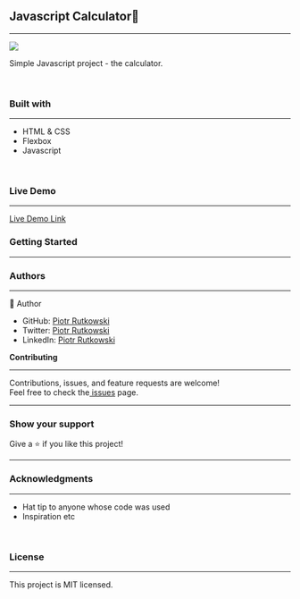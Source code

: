 <h2><b>Javascript Calculator📲</b></h2>
<hr>
<img src="https://user-images.githubusercontent.com/73229242/114997765-7c29c400-9ea0-11eb-84c5-4cd1c480dccd.png">
<br>
<p>Simple Javascript project - the calculator.</p><br>
<h3><b>Built with</b></h3>
<hr>
<ul>
  <li>HTML & CSS</li> 
  <li>Flexbox</li>
  <li>Javascript</li>
</ul>
<br>
<h3><b>Live Demo</b></h3>
<hr>
<a href="https://loosescrew022.github.io/Calculator/">Live Demo Link</a><br>
<h3><b>Getting Started</b></h3>
<hr>
<h3><b>Authors</b></h3>
<hr>
 👤 Author<br>
   
<ul>
  <li>GitHub: <a href="https://github.com/Loosescrew022">Piotr Rutkowski</a></li>
  <li>Twitter: <a href="https://twitter.com/P_Rutkowski022">Piotr Rutkowski</a></li>
  <li>LinkedIn: <a href="https://www.linkedin.com/in/piotr-rutkowski-145004207/">Piotr Rutkowski</a></li>
</ul  

<h3><b>Contributing</b></h3>
<hr>
Contributions, issues, and feature requests are welcome!<br>
Feel free to check the<a href="https://github.com/Loosescrew022/Week1-project/pull/5"> issues</a> page.
<hr>
<h3><b>Show your support</b></h3>
Give a ⭐️ if you like this project!<hr>

<h3><b>Acknowledgments</b></h3>
<hr>
<ul>
  <li>Hat tip to anyone whose code was used</li>
  <li>Inspiration etc</li>
</ul>
<br>
<h3><b>License</b></h3>
<hr>
This project is MIT licensed.
